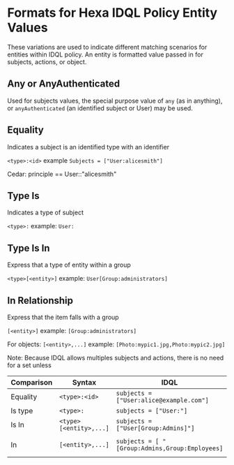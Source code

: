 # Formats for Hexa IDQL Policy Entity Values

These variations are used to indicate different matching scenarios for entities
within IDQL policy. An entity is formatted value passed in for subjects, actions, or object.

## Any or AnyAuthenticated

Used for subjects values, the special purpose value of `any` (as in anything), or `anyAuthenticated` (an identified subject or User) may be used.

## Equality

Indicates a subject is an identified type with an identifier

`<type>:<id>` example `Subjects = ["User:alicesmith"]`

Cedar: principle == User::"alicesmith"

## Type Is

Indicates a type of subject

`<type>:`  example: `User:`

## Type Is In

Express that a type of entity within a group

`<type>[<entity>]` example: `User[Group:administrators]`

## In Relationship
Express that the item falls with a group

`[<entity>]` example: `[Group:administrators]`

For objects:
`[<entity>,...]` example: `[Photo:mypic1.jpg,Photo:mypic2.jpg]`

Note: Because IDQL allows multiples subjects and actions, there is no need for a set unless

| Comparison | Syntax                 | IDQL                                           | Cedar                                                |
|------------|------------------------|------------------------------------------------|------------------------------------------------------|
| Equality   | `<type>:<id>`          | `subjects = ["User:alice@example.com"]`        | `principal == User::"alice@example.com"`             |
| Is type    | `<type>:`              | `subjects = ["User:"]`                         | `principal is User`                                  |
| Is In      | `<type>[<entity>,...]` | `subjects = ["User[Group:Admins]"]`            | `principal is User in Group::"Admins"`               |
| In         | `[<entity>,...]`       | `subjects = [ "[Group:Admins,Group:Employees]` | `principal in [Group::"Admins", Group::"Employees"]` |
